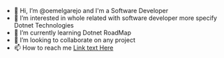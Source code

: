 - 👋 Hi, I’m @oemelgarejo and I'm a Software Developer
- 👀 I’m interested in whole related with software developer more specify Dotnet Technologies
- 🌱 I’m currently learning Dotnet RoadMap
- 💞️ I’m looking to collaborate on any project
- 📫 How to reach me [Link text Here](https://link-url-here.org)

<!---
oemelgarejo/oemelgarejo is a ✨ special ✨ repository because its `README.md` (this file) appears on your GitHub profile.
You can click the Preview link to take a look at your changes.
--->
